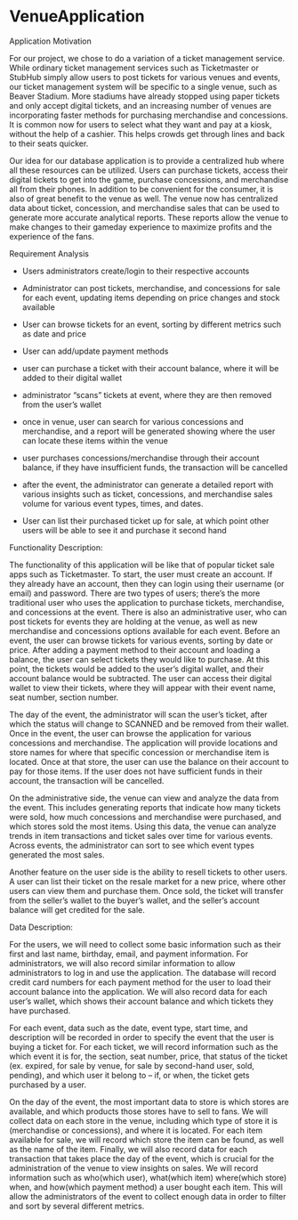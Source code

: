 # VenueApplication

Application Motivation 

For our project, we chose to do a variation of a ticket management service. While ordinary ticket management services such as Ticketmaster or StubHub simply allow users to post tickets for various venues and events, our ticket management system will be specific to a single venue, such as Beaver Stadium. More stadiums have already stopped using paper tickets and only accept digital tickets, and an increasing number of venues are incorporating faster methods for purchasing merchandise and concessions. It is common now for users to select what they want and pay at a kiosk, without the help of a cashier. This helps crowds get through lines and back to their seats quicker. 

Our idea for our database application is to provide a centralized hub where all these resources can be utilized. Users can purchase tickets, access their digital tickets to get into the game, purchase concessions, and merchandise all from their phones. In addition to be convenient for the consumer, it is also of great benefit to the venue as well. The venue now has centralized data about ticket, concession, and merchandise sales that can be used to generate more accurate analytical reports. These reports allow the venue to make changes to their gameday experience to maximize profits and the experience of the fans. 

 

Requirement Analysis 

- Users administrators create/login to their respective accounts 

- Administrator can post tickets, merchandise, and concessions for sale for each event, updating items depending on price changes and stock available 

- User can browse tickets for an event, sorting by different metrics such as date and price 

- User can add/update payment methods 

- user can purchase a ticket with their account balance, where it will be added to their digital wallet 

- administrator “scans” tickets at event, where they are then removed from the user’s wallet 

- once in venue, user can search for various concessions and merchandise, and a report will be generated showing where the user can locate these items within the venue 

- user purchases concessions/merchandise through their account balance, if they have insufficient funds, the transaction will be cancelled 

- after the event, the administrator can generate a detailed report with various insights such as ticket, concessions, and merchandise sales volume for various event types, times, and dates. 

- User can list their purchased ticket up for sale, at which point other users will be able to see it and purchase it second hand 

 

Functionality Description:

The functionality of this application will be like that of popular ticket sale apps such as Ticketmaster. To start, the user must create an account. If they already have an account, then they can login using their username (or email) and password. There are two types of users; there’s the more traditional user who uses the application to purchase tickets, merchandise, and concessions at the event. There is also an administrative user, who can post tickets for events they are holding at the venue, as well as new merchandise and concessions options available for each event. Before an event, the user can browse tickets for various events, sorting by date or price. After adding a payment method to their account and loading a balance, the user can select tickets they would like to purchase. At this point, the tickets would be added to the user’s digital wallet, and their account balance would be subtracted. The user can access their digital wallet to view their tickets, where they will appear with their event name, seat number, section number.  

The day of the event, the administrator will scan the user’s ticket, after which the status will change to SCANNED and be removed from their wallet. Once in the event, the user can browse the application for various concessions and merchandise. The application will provide locations and store names for where that specific concession or merchandise item is located. Once at that store, the user can use the balance on their account to pay for those items. If the user does not have sufficient funds in their account, the transaction will be cancelled. 

On the administrative side, the venue can view and analyze the data from the event. This includes generating reports that indicate how many tickets were sold, how much concessions and merchandise were purchased, and which stores sold the most items. Using this data, the venue can analyze trends in item transactions and ticket sales over time for various events. Across events, the administrator can sort to see which event types generated the most sales. 

Another feature on the user side is the ability to resell tickets to other users. A user can list their ticket on the resale market for a new price, where other users can view them and purchase them. Once sold, the ticket will transfer from the seller’s wallet to the buyer’s wallet, and the seller’s account balance will get credited for the sale. 

 

Data Description:

For the users, we will need to collect some basic information such as their first and last name, birthday, email, and payment information. For administrators, we will also record similar information to allow administrators to log in and use the application. The database will record credit card numbers for each payment method for the user to load their account balance into the application. We will also record data for each user’s wallet, which shows their account balance and which tickets they have purchased. 

For each event, data such as the date, event type, start time, and description will be recorded in order to specify the event that the user is buying a ticket for. For each ticket, we will record information such as the which event it is for, the section, seat number, price, that status of the ticket (ex. expired, for sale by venue, for sale by second-hand user, sold, pending), and which user it belong to – if, or when, the ticket gets purchased by a user. 

On the day of the event, the most important data to store is which stores are available, and which products those stores have to sell to fans. We will collect data on each store in the venue, including which type of store it is (merchandise or concessions), and where it is located. For each item available for sale, we will record which store the item can be found, as well as the name of the item. Finally, we will also record data for each transaction that takes place the day of the event, which is crucial for the administration of the venue to view insights on sales. We will record information such as who(which user), what(which item) where(which store) when, and how(which payment method) a user bought each item. This will allow the administrators of the event to collect enough data in order to filter and sort by several different metrics. 
